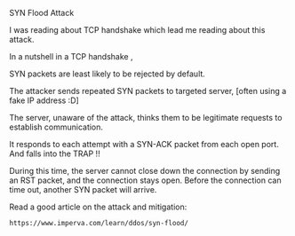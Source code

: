 SYN Flood Attack

I was reading about TCP handshake which lead me reading about this attack. 

In a nutshell in a TCP handshake , 

SYN packets are least likely to be rejected by default.

The attacker sends repeated SYN packets to targeted server, [often using a fake IP address :D] 

The server, unaware of the attack, thinks them to be legitimate requests to establish communication.

It responds to each attempt with a SYN-ACK packet from each open port. And falls into the TRAP !!

During this time, the server cannot close down the connection by sending an RST packet, and the connection stays open.
Before the connection can time out, another SYN packet will arrive.

Read a good article on the attack and mitigation:
    
    https://www.imperva.com/learn/ddos/syn-flood/